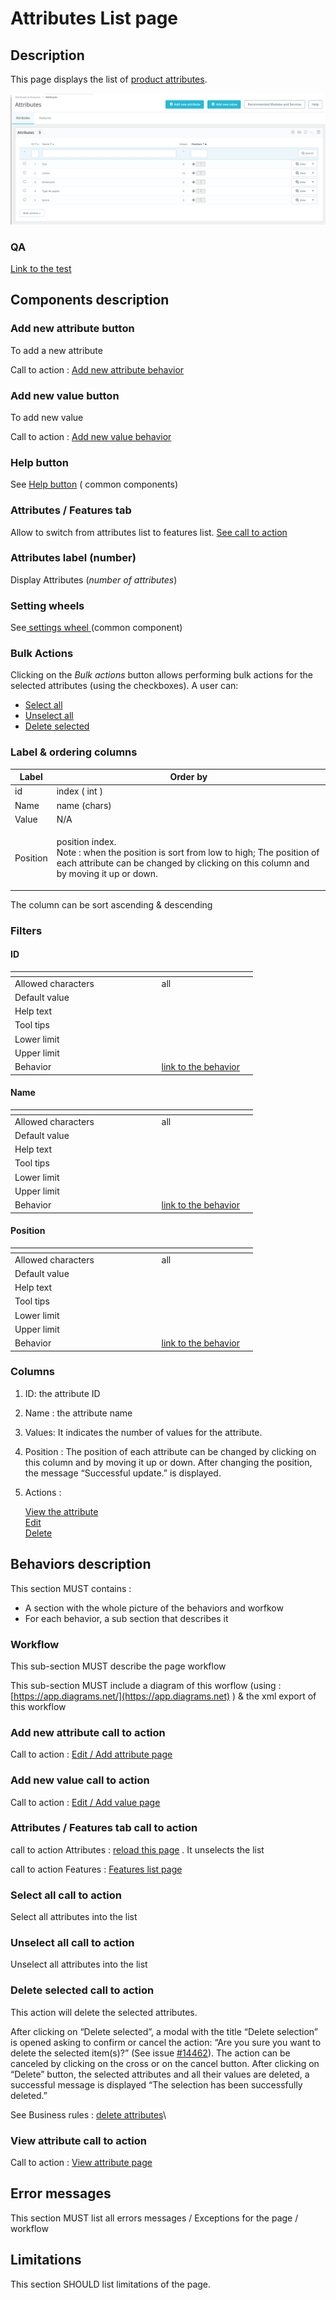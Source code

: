 # Attributes List page

## Description

This page displays the list of [product attributes](../../../../../../business-rules/product-attributes.md).



![Attributes listing](../../../../../../../.gitbook/assets/attributes-list.png)

### QA&#x20;

[Link to the test](https://build.prestashop-project.org/test-scenarios/scenarios/core/functional/bo/catalog/attributes-and-features/attributes.html)

## Components description

### Add new attribute button

To add a new attribute

Call to action : [Add new attribute behavior](page-template.md#add-new-attribute-call-to-action)

### Add new value button

To add new value

Call to action : [Add new value behavior](page-template.md#add-new-value-call-to-action)

### Help  button

See [Help button](../../../../../common-components/help-button.md) ( common components)&#x20;

### Attributes / Features tab

Allow to switch from attributes list to features list. [See call to action](page-template.md#attributes-features-tab-call-to-action)

### Attributes label (number)

Display Attributes (_number of attributes_)&#x20;

### Setting wheels

See[ settings wheel ](../../../../../common-components/settings-wheel.md)(common component)

### Bulk Actions

Clicking on the _Bulk actions_ button allows performing bulk actions for the selected attributes (using the checkboxes). A user can:

* [Select all ](page-template.md#select-all-call-to-action)
* [Unselect all](page-template.md#unselect-all-call-to-action)
* [Delete selected](page-template.md#delete-selected-call-to-action)

### Label & ordering columns

| Label    | Order by                                                                                                                                                                             |
| -------- | ------------------------------------------------------------------------------------------------------------------------------------------------------------------------------------ |
| id       | index ( int )                                                                                                                                                                        |
| Name     | name (chars)                                                                                                                                                                         |
| Value    | N/A                                                                                                                                                                                  |
| Position | <p>position index. <br>Note : when the position is sort from low to high; The position of each attribute can be changed by clicking on this column and by moving it up or down. </p> |

The column can be sort ascending & descending

### Filters

#### ID

<table><thead><tr><th width="220.54393305439334"></th><th></th><th></th></tr></thead><tbody><tr><td>Allowed characters</td><td>all</td><td></td></tr><tr><td>Default value</td><td></td><td></td></tr><tr><td>Help text</td><td></td><td></td></tr><tr><td>Tool tips</td><td></td><td></td></tr><tr><td>Lower limit</td><td></td><td></td></tr><tr><td>Upper limit</td><td></td><td></td></tr><tr><td>Behavior</td><td><a href="page-template.md#one-component-description-1">link to the behavior</a></td><td></td></tr></tbody></table>

#### Name

<table data-header-hidden><thead><tr><th width="220.54393305439334"></th><th></th><th></th></tr></thead><tbody><tr><td>Allowed characters</td><td>all</td><td></td></tr><tr><td>Default value</td><td></td><td></td></tr><tr><td>Help text</td><td></td><td></td></tr><tr><td>Tool tips</td><td></td><td></td></tr><tr><td>Lower limit</td><td></td><td></td></tr><tr><td>Upper limit</td><td></td><td></td></tr><tr><td>Behavior</td><td><a href="page-template.md#one-component-description-1">link to the behavior</a></td><td></td></tr></tbody></table>

#### Position

<table data-header-hidden><thead><tr><th width="220.54393305439334"></th><th></th><th></th></tr></thead><tbody><tr><td>Allowed characters</td><td>all</td><td></td></tr><tr><td>Default value</td><td></td><td></td></tr><tr><td>Help text</td><td></td><td></td></tr><tr><td>Tool tips</td><td></td><td></td></tr><tr><td>Lower limit</td><td></td><td></td></tr><tr><td>Upper limit</td><td></td><td></td></tr><tr><td>Behavior</td><td><a href="page-template.md#one-component-description-1">link to the behavior</a></td><td></td></tr></tbody></table>

### Columns

1. ID: the attribute ID&#x20;
2. Name : the attribute name
3. Values: It indicates the number of values for the attribute.
4. Position : The position of each attribute can be changed by clicking on this column and by moving it up or down. After changing the position, the message “Successful update.” is displayed.
5.  Actions :&#x20;

    [ View the attribute\
    ](page-template.md#view-call-to-action) [Edit](page-template.md#add-new-attribute-button) \
    [ Delete](page-template.md#bulk-action-delete-selected)

## Behaviors description

This section MUST contains :

* A section with the whole picture of the behaviors and worfkow
* For each behavior, a sub section that describes it

### Workflow

This sub-section MUST describe the page workflow

This sub-section MUST include a diagram of this worflow (using : [https://app.diagrams.net/](https://app.diagrams.net) ) & the xml export of this workflow

### Add new attribute call to action

Call to action : [Edit / Add attribute page](broken-reference)

### Add new value call to action

Call to action : [Edit / Add value page](edit-add-new-attribute-value.md)

### Attributes / Features tab call to action

call to action Attributes : [reload this page](page-template.md) . It unselects the list

call to action Features : [Features list page](../features/features-list-page.md) &#x20;

### Select all call to action

Select all attributes into the list

### Unselect all call to action

Unselect all attributes into the list

### Delete selected call to action

This action will delete the selected attributes.&#x20;

After clicking on “Delete selected”, a modal with the title “Delete selection” is opened asking to confirm or cancel the action: “Are you sure you want to delete the selected item(s)?” (See issue [#14462](https://github.com/PrestaShop/PrestaShop/issues/14462)). The action can be canceled by clicking on the cross or on the cancel button. After clicking on “Delete” button, the selected attributes and all their values are deleted, a successful message is displayed “The selection has been successfully deleted.”

See Business rules : [delete attributes](../../../../../../business-rules/product-attributes.md#delete-attributes-business-rule)\


### View attribute call to action

Call to action : [View attribute page](view-attrribute-page.md)





## Error messages

This section MUST list all errors messages / Exceptions for the page / workflow

## Limitations

This section SHOULD list limitations of the page.
